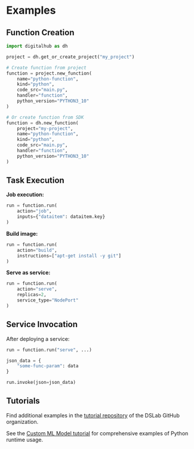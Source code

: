 # Examples

## Function Creation

```python
import digitalhub as dh

project = dh.get_or_create_project("my_project")

# Create function from project
function = project.new_function(
    name="python-function",
    kind="python",
    code_src="main.py",
    handler="function",
    python_version="PYTHON3_10"
)

# Or create function from SDK
function = dh.new_function(
    project="my-project",
    name="python-function",
    kind="python",
    code_src="main.py",
    handler="function",
    python_version="PYTHON3_10"
)
```

## Task Execution

**Job execution:**

```python
run = function.run(
    action="job",
    inputs={"dataitem": dataitem.key}
)
```

**Build image:**

```python
run = function.run(
    action="build",
    instructions=["apt-get install -y git"]
)
```

**Serve as service:**

```python
run = function.run(
    action="serve",
    replicas=2,
    service_type="NodePort"
)
```

## Service Invocation

After deploying a service:

```python
run = function.run("serve", ...)

json_data = {
    "some-func-param": data
}

run.invoke(json=json_data)
```

## Tutorials

Find additional examples in the [tutorial repository](https://github.com/scc-digitalhub/digitalhub-tutorials) of the DSLab GitHub organization.

See the [Custom ML Model tutorial](https://github.com/scc-digitalhub/digitalhub-tutorials/blob/main/s6-custom-ml-model/notebook-cml-darts-ci.ipynb) for comprehensive examples of Python runtime usage.
